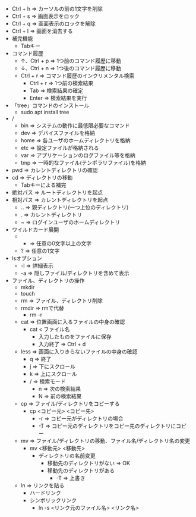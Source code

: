 - Ctrl + h => カーソルの前の1文字を削除
- Ctrl + s => 画面表示をロック
- Ctrl + q => 画面表示のロックを解除
- Ctrl + l => 画面を消去する
- 補完機能
    - Tabキー
- コマンド履歴
    - ↑、Ctrl + p => 1つ前のコマンド履歴に移動
    - ↓、Ctrl + n => 1つ後のコマンド履歴に移動
    - Ctrl + r => コマンド履歴のインクリメンタル検索
        - Ctrl + r => 1つ前の検索結果
        - Tab => 検索結果の確定
        - Enter => 検索結果を実行
- 「tree」コマンドのインストール
    - sudo apt install tree
- /
    - bin => システムの動作に最低限必要なコマンド
    - dev => デバイスファイルを格納
    - home => 各ユーザのホームディレクトリを格納
    - etc => 設定ファイルが格納される
    - var => アプリケーションのログファイル等を格納
    - tmp => 一時的なファイル(テンポラリファイル)を格納
- pwd => カレントディレクトリの確認
- cd => ディレクトリの移動
    - Tabキーによる補完
- 絶対パス => ルートディレクトリを起点
- 相対パス => カレントディレクトリを起点
    - .. => 親ディレクトリ(一つ上位のディレクトリ)
    - . => カレントディレクトリ
    - ~ => ログインユーザのホームディレクトリ
- ワイルドカード展開
    - * => 任意の0文字以上の文字
    - ? => 任意の1文字
- lsオプション
    - -l => 詳細表示
    - -a => 隠しファイル/ディレクトリを含めて表示
- ファイル、ディレクトリの操作
    - mkdir
    - touch
    - rm => ファイル、ディレクトリ削除
    - rmdir => rmで代替
        - rm -r
    - cat => 位置画面に入るファイルの中身の確認
        - cat < ファイル名
            - 入力したものをファイルに保存
            - 入力終了 => Ctrl + d
    - less => 画面に入りきらないファイルの中身の確認
        - q => 終了
        - j => 下にスクロール
        - k => 上にスクロール
        - / => 検索モード
            - n => 次の検索結果
            - N => 前の検索結果
    - cp => ファイル/ディレクトリをコピーする
        - cp <コピー元> <コピー先>
            - -r => コピー元がディレクトリの場合
            - -T => コピー元のディレクトリをコピー先のディレクトリにコピー
    - mv => ファイル/ディレクトリの移動、ファイル名/ディレクトリ名の変更
        - mv <移動元> <移動先>
            - ディレクトリの名前変更
                - 移動先のディレクトリがない => OK
                - 移動先のディレクトリがある
                    - -T => 上書き
    - ln => リンクを貼る
        - ハードリンク
        - シンボリックリンク
            - ln -s <リンク元のファイル名> <リンク名>